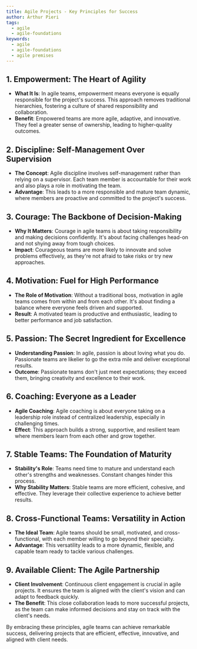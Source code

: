 ```yaml
---
title: Agile Projects - Key Principles for Success
author: Arthur Pieri
tags:
  - agile
  - agile-foundations
keywords:
  - agile
  - agile-foundations
  - agile premises
---
```

## 1. Empowerment: The Heart of Agility

- **What It Is**: In agile teams, empowerment means everyone is equally responsible for the project's success. This approach removes traditional hierarchies, fostering a culture of shared responsibility and collaboration.
- **Benefit**: Empowered teams are more agile, adaptive, and innovative. They feel a greater sense of ownership, leading to higher-quality outcomes.

## 2. Discipline: Self-Management Over Supervision

- **The Concept**: Agile discipline involves self-management rather than relying on a supervisor. Each team member is accountable for their work and also plays a role in motivating the team.
- **Advantage**: This leads to a more responsible and mature team dynamic, where members are proactive and committed to the project's success.

## 3. Courage: The Backbone of Decision-Making

- **Why It Matters**: Courage in agile teams is about taking responsibility and making decisions confidently. It's about facing challenges head-on and not shying away from tough choices.
- **Impact**: Courageous teams are more likely to innovate and solve problems effectively, as they're not afraid to take risks or try new approaches.

## 4. Motivation: Fuel for High Performance

- **The Role of Motivation**: Without a traditional boss, motivation in agile teams comes from within and from each other. It's about finding a balance where everyone feels driven and supported.
- **Result**: A motivated team is productive and enthusiastic, leading to better performance and job satisfaction.

## 5. Passion: The Secret Ingredient for Excellence

- **Understanding Passion**: In agile, passion is about loving what you do. Passionate teams are likelier to go the extra mile and deliver exceptional results.
- **Outcome**: Passionate teams don't just meet expectations; they exceed them, bringing creativity and excellence to their work.

## 6. Coaching: Everyone as a Leader

- **Agile Coaching**: Agile coaching is about everyone taking on a leadership role instead of centralized leadership, especially in challenging times.
- **Effect**: This approach builds a strong, supportive, and resilient team where members learn from each other and grow together.

## 7. Stable Teams: The Foundation of Maturity

- **Stability's Role**: Teams need time to mature and understand each other's strengths and weaknesses. Constant changes hinder this process.
- **Why Stability Matters**: Stable teams are more efficient, cohesive, and effective. They leverage their collective experience to achieve better results.

## 8. Cross-Functional Teams: Versatility in Action

- **The Ideal Team**: Agile teams should be small, motivated, and cross-functional, with each member willing to go beyond their specialty.
- **Advantage**: This versatility leads to a more dynamic, flexible, and capable team ready to tackle various challenges.

## 9. Available Client: The Agile Partnership

- **Client Involvement**: Continuous client engagement is crucial in agile projects. It ensures the team is aligned with the client's vision and can adapt to feedback quickly.
- **The Benefit**: This close collaboration leads to more successful projects, as the team can make informed decisions and stay on track with the client's needs.

By embracing these principles, agile teams can achieve remarkable success, delivering projects that are efficient, effective, innovative, and aligned with client needs.